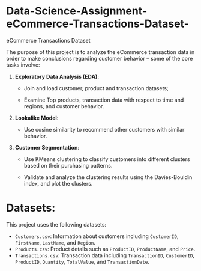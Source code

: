 # Data-Science-Assignment-eCommerce-Transactions-Dataset-
eCommerce Transactions Dataset

The purpose of this project is to analyze the eCommerce transaction data in order to make conclusions regarding customer behavior – some of the core tasks involve: 

1. **Exploratory Data Analysis (EDA)**: 

   - Join and load customer, product and transaction datasets;

   - Examine Top products, transaction data with respect to time and regions, and customer behavior.

2. **Lookalike Model**: 

   - Use cosine similarity to recommend other customers with similar behavior.

3. **Customer Segmentation**: 

   - Use KMeans clustering to classify customers into different clusters based on their purchasing patterns.

   - Validate and analyze the clustering results using the Davies-Bouldin index, and plot the clusters.

# Datasets:

This project uses the following datasets:

- `Customers.csv`: Information about customers including `CustomerID`, `FirstName`, `LastName`, and `Region`.
- `Products.csv`: Product details such as `ProductID`, `ProductName`, and `Price`.
- `Transactions.csv`: Transaction data including `TransactionID`, `CustomerID`, `ProductID`, `Quantity`, `TotalValue`, and `TransactionDate`.

